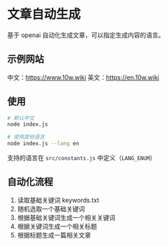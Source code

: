 # 文章自动生成

基于 openai 自动化生成文章，可以指定生成内容的语言。

## 示例网站

中文：https://www.10w.wiki
英文：https://en.10w.wiki

## 使用

```bash
# 默认中文
node index.js

# 使用其他语言
node index.js --lang en
```

支持的语言在 `src/constants.js` 中定义（`LANG_ENUM`）

## 自动化流程

1. 读取基础关键词 keywords.txt
1. 随机选取一个基础关键词
1. 根据基础关键词生成一个相关关键词
1. 根据关键词生成一个相关标题
1. 根据标题生成一篇相关文章
